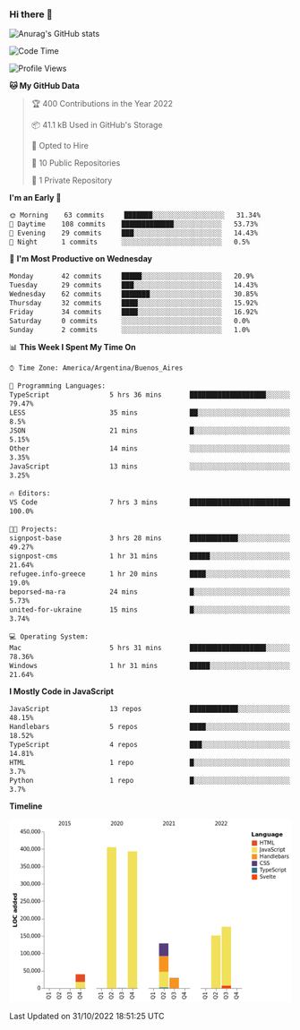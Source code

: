 ### Hi there 👋

![Anurag's GitHub stats](https://github-readme-stats.vercel.app/api?username=guiso92&count_private=true&show_icons=true&theme=dracula)

<!--START_SECTION:waka-->
![Code Time](http://img.shields.io/badge/Code%20Time-59%20hrs%203%20mins-blue)

![Profile Views](http://img.shields.io/badge/Profile%20Views-0-blue)

**🐱 My GitHub Data** 

> 🏆 400 Contributions in the Year 2022
 > 
> 📦 41.1 kB Used in GitHub's Storage 
 > 
> 💼 Opted to Hire
 > 
> 📜 10 Public Repositories 
 > 
> 🔑 1 Private Repository 
 > 
**I'm an Early 🐤** 

```text
🌞 Morning    63 commits     ███████░░░░░░░░░░░░░░░░░░   31.34% 
🌆 Daytime    108 commits    █████████████░░░░░░░░░░░░   53.73% 
🌃 Evening    29 commits     ███░░░░░░░░░░░░░░░░░░░░░░   14.43% 
🌙 Night      1 commits      ░░░░░░░░░░░░░░░░░░░░░░░░░   0.5%

```
📅 **I'm Most Productive on Wednesday** 

```text
Monday       42 commits     █████░░░░░░░░░░░░░░░░░░░░   20.9% 
Tuesday      29 commits     ███░░░░░░░░░░░░░░░░░░░░░░   14.43% 
Wednesday    62 commits     ███████░░░░░░░░░░░░░░░░░░   30.85% 
Thursday     32 commits     ████░░░░░░░░░░░░░░░░░░░░░   15.92% 
Friday       34 commits     ████░░░░░░░░░░░░░░░░░░░░░   16.92% 
Saturday     0 commits      ░░░░░░░░░░░░░░░░░░░░░░░░░   0.0% 
Sunday       2 commits      ░░░░░░░░░░░░░░░░░░░░░░░░░   1.0%

```


📊 **This Week I Spent My Time On** 

```text
⌚︎ Time Zone: America/Argentina/Buenos_Aires

💬 Programming Languages: 
TypeScript               5 hrs 36 mins       ███████████████████░░░░░░   79.47% 
LESS                     35 mins             ██░░░░░░░░░░░░░░░░░░░░░░░   8.5% 
JSON                     21 mins             █░░░░░░░░░░░░░░░░░░░░░░░░   5.15% 
Other                    14 mins             ░░░░░░░░░░░░░░░░░░░░░░░░░   3.35% 
JavaScript               13 mins             ░░░░░░░░░░░░░░░░░░░░░░░░░   3.25%

🔥 Editors: 
VS Code                  7 hrs 3 mins        █████████████████████████   100.0%

🐱‍💻 Projects: 
signpost-base            3 hrs 28 mins       ████████████░░░░░░░░░░░░░   49.27% 
signpost-cms             1 hr 31 mins        █████░░░░░░░░░░░░░░░░░░░░   21.64% 
refugee.info-greece      1 hr 20 mins        ████░░░░░░░░░░░░░░░░░░░░░   19.0% 
beporsed-ma-ra           24 mins             █░░░░░░░░░░░░░░░░░░░░░░░░   5.73% 
united-for-ukraine       15 mins             █░░░░░░░░░░░░░░░░░░░░░░░░   3.74%

💻 Operating System: 
Mac                      5 hrs 31 mins       ███████████████████░░░░░░   78.36% 
Windows                  1 hr 31 mins        █████░░░░░░░░░░░░░░░░░░░░   21.64%

```

**I Mostly Code in JavaScript** 

```text
JavaScript               13 repos            ████████████░░░░░░░░░░░░░   48.15% 
Handlebars               5 repos             ████░░░░░░░░░░░░░░░░░░░░░   18.52% 
TypeScript               4 repos             ███░░░░░░░░░░░░░░░░░░░░░░   14.81% 
HTML                     1 repo              █░░░░░░░░░░░░░░░░░░░░░░░░   3.7% 
Python                   1 repo              █░░░░░░░░░░░░░░░░░░░░░░░░   3.7%

```


**Timeline**

![Chart not found](https://raw.githubusercontent.com/Guiso92/Guiso92/main/charts/bar_graph.png) 


 Last Updated on 31/10/2022 18:51:25 UTC
<!--END_SECTION:waka-->
